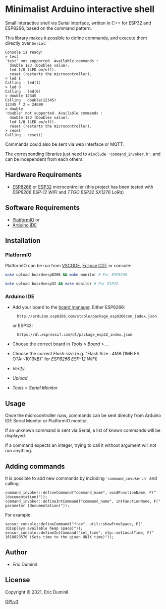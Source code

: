 # Minimalist Arduino interactive shell

Small interactive shell via Serial interface, written in C++ for ESP32 and ESP8266, based on the command pattern.

This library makes it possible to define commands, and execute them directly over `Serial`:

```
Console is ready!
> test
'test' not supported. Available commands :
  double 123 (Doubles value).
  led 1/0 (LED on/off).
  reset (restarts the microcontroller).
> led 1
Calling : led(1)
> led 0
Calling : led(0)
> double 12345 
Calling : double(12345)
12345 * 2 = 24690
> double
'double' not supported. Available commands :
  double 123 (Doubles value).
  led 1/0 (LED on/off).
  reset (restarts the microcontroller).
> reset
Calling : reset()
```

Commands could also be sent via web interface or MQTT.

The corresponding libraries just need to `#include 'command_invoker.h'`, and can be independent from each others.

## Hardware Requirements

* [ESP8266](https://en.wikipedia.org/wiki/ESP8266) or [ESP32](https://en.wikipedia.org/wiki/ESP32) microcontroller (this project has been tested with *ESP8266 ESP-12 WIFI* and *TTGO ESP32 SX1276 LoRa*)

## Software Requirements

* [PlatformIO](https://platformio.org/)
or
* [Arduino IDE](https://www.arduino.cc/en/software)

## Installation


### PlatformIO

PlatformIO can be run from [VSCODE](https://platformio.org/install/ide?install=vscode), [Eclipse CDT](https://www.eclipse.org/cdt/) or console:

```bash
make upload board=esp8266 && make monitor # For ESP8266
```
```bash
make upload board=esp32 && make monitor # For ESP32
```

### Arduino IDE

* Add your board to the [board manager](https://github.com/esp8266/Arduino#installing-with-boards-manager). Either ESP8266:

        http://arduino.esp8266.com/stable/package_esp8266com_index.json

  or ESP32:

        https://dl.espressif.com/dl/package_esp32_index.json

* Choose the correct board in *Tools > Board > ...*
* Choose the correct *Flash size* (e.g. "Flash Size : 4MB (1MB FS, OTA:~1019kB)" for *ESP8266 ESP-12 WIFI*)

* *Verify*
* *Upload*
* *Tools > Serial Monitor*


## Usage

Once the microcontroller runs, commands can be sent directly from Arduino IDE Serial Monitor or PlatformIO monitor.

If an unknown command is sent via Serial, a list of known commands will be displayed.

If a command expects an integer, trying to call it without argument will not run anything.

## Adding commands

It is possible to add new commands by including `'command_invoker.h'` and calling:

    command_invoker::defineCommand("command_name", voidFunctionName, F(" (documentation)"));
    command_invoker::defineIntCommand("command_name", intFunctionName, F(" parameter (documentation)"));

For example:

    sensor_console::defineCommand("free", util::showFreeSpace, F(" (Displays available heap space)"));
    sensor_console::defineIntCommand("set_time", ntp::setLocalTime, F(" 1618829570 (Sets time to the given UNIX time)"));


## Author

 * Eric Duminil

## License

Copyright © 2021, Eric Duminil

[GPLv3](https://choosealicense.com/licenses/gpl-3.0/)
